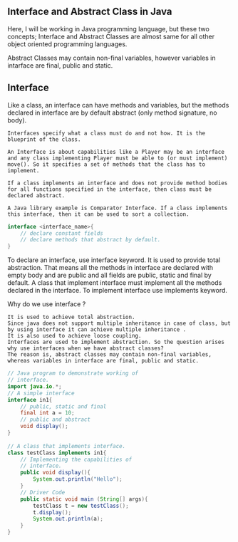 ## Interface and Abstract Class in Java

Here, I will be working in Java programming language, but these two concepts; Interface and Abstract Classes are almost same for all other object oriented programming languages.

Abstract Classes may contain non-final variables, however variables in intarface are final, public and static. 

## Interface

Like a class, an interface can have methods and variables, but the methods declared in interface are by default abstract (only method signature, no body).  
    
    Interfaces specify what a class must do and not how. It is the blueprint of the class.

    An Interface is about capabilities like a Player may be an interface and any class implementing Player must be able to (or must implement) move(). So it specifies a set of methods that the class has to implement.

    If a class implements an interface and does not provide method bodies for all functions specified in the interface, then class must be declared abstract.

    A Java library example is Comparator Interface. If a class implements this interface, then it can be used to sort a collection.

```Java
interface <interface_name>{
    // declare constant fields
    // declare methods that abstract by default.
}
```

To declare an interface, use interface keyword. It is used to provide total abstraction. That means all the methods in interface are declared with empty body and are public and all fields are public, static and final by default. A class that implement interface must implement all the methods declared in the interface. To implement interface use implements keyword.


Why do we use interface ?

    It is used to achieve total abstraction.
    Since java does not support multiple inheritance in case of class, but by using interface it can achieve multiple inheritance .
    It is also used to achieve loose coupling.
    Interfaces are used to implement abstraction. So the question arises why use interfaces when we have abstract classes?
    The reason is, abstract classes may contain non-final variables, whereas variables in interface are final, public and static.

```Java
// Java program to demonstrate working of 
// interface.
import java.io.*;
// A simple interface
interface in1{
    // public, static and final
    final int a = 10;
    // public and abstract 
    void display();
}
 
// A class that implements interface.
class testClass implements in1{
    // Implementing the capabilities of
    // interface.
    public void display(){
        System.out.println("Hello");
    }
    // Driver Code
    public static void main (String[] args){
        testClass t = new testClass();
        t.display();
        System.out.println(a);
    }
}
```


